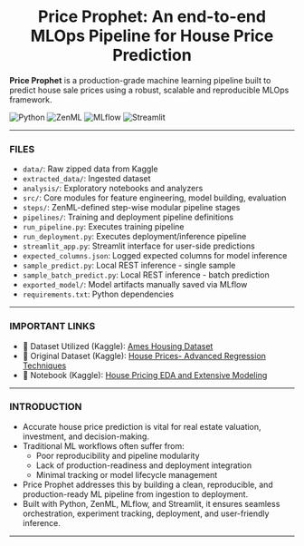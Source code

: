 <h1 align="center">Price Prophet: An end-to-end MLOps Pipeline for House Price Prediction</h1>

<b>Price Prophet</b> is a production-grade machine learning pipeline built to predict house sale prices using a robust, scalable and reproducible MLOps framework.

![Python](https://img.shields.io/badge/Python-3.10-blue?style=for-the-badge&logo=python&logoColor=white)
![ZenML](https://img.shields.io/badge/ZenML-FF4088?style=for-the-badge&logo=zenml&logoColor=white)
![MLflow](https://img.shields.io/badge/MLflow-FFBB00?style=for-the-badge&logo=mlflow&logoColor=white)
![Streamlit](https://img.shields.io/badge/Streamlit-FF4B4B?style=for-the-badge&logo=streamlit&logoColor=white)

<!--
![MLOps](https://img.shields.io/badge/MLOps-End--to--End--Pipeline-brightgreen?style=for-the-badge)
![Optimized for RMSE](https://img.shields.io/badge/Optimized--For-RMSE-yellow?style=for-the-badge) 
-->

---

### FILES

- `data/`: Raw zipped data from Kaggle
- `extracted_data/`: Ingested dataset
- `analysis/`: Exploratory notebooks and analyzers
- `src/`: Core modules for feature engineering, model building, evaluation
- `steps/`: ZenML-defined step-wise modular pipeline stages
- `pipelines/`: Training and deployment pipeline definitions
- `run_pipeline.py`: Executes training pipeline
- `run_deployment.py`: Executes deployment/inference pipeline
- `streamlit_app.py`: Streamlit interface for user-side predictions
- `expected_columns.json`: Logged expected columns for model inference
- `sample_predict.py`: Local REST inference - single sample
- `sample_batch_predict.py`: Local REST inference - batch prediction
- `exported_model/`: Model artifacts manually saved via MLflow
- `requirements.txt`: Python dependencies

---

### IMPORTANT LINKS

- 📂 Dataset Utilized (Kaggle): [Ames Housing Dataset](https://www.kaggle.com/datasets/prevek18/ames-housing-dataset)
- 📄 Original Dataset (Kaggle): [House Prices- Advanced Regression Techniques](https://www.kaggle.com/competitions/house-prices-advanced-regression-techniques/data)
- 📓 Notebook (Kaggle): [House Pricing EDA and Extensive Modeling](https://www.kaggle.com/code/krishd123/house-pricing-eda-and-extensive-modeling)

---

### INTRODUCTION
- Accurate house price prediction is vital for real estate valuation, investment, and decision-making.
- Traditional ML workflows often suffer from:
  - Poor reproducibility and pipeline modularity
  - Lack of production-readiness and deployment integration
  - Minimal tracking or model lifecycle management
- Price Prophet addresses this by building a clean, reproducible, and production-ready ML pipeline from ingestion to deployment.
- Built with Python, ZenML, MLflow, and Streamlit, it ensures seamless orchestration, experiment tracking, deployment, and user-friendly inference.

---
<!--
### RELATED WORKS
![image](https://github.com/KD-Blitz/PotatoLife/assets/118080140/2cf49bb6-f4da-4457-b784-1043395233ba)
-->
